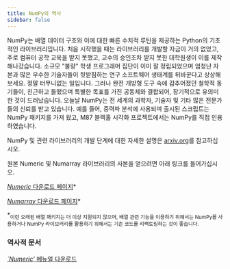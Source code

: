 ```yaml
---
title: NumPy의 역사
sidebar: false
---
```


NumPy는 배열 데이터 구조와 이에 대한 빠른 수치적 루틴을 제공하는 Python의 기초적인 라이브러리입니다. 처음 시작했을 때는 라이브러리를 개발할 자금이 거의 없었고, 주로 컴퓨터 공학 교육을 받지 못했고, 교수의 승인조차 받지 못한 대학원생이 이를 제작해나갔습니다. 소규모 "불량" 학생 프로그래머 집단이 이미 잘 정립되었으며 엄청난 자본과 많은 우수한 기술자들이 뒷받침하는 연구 소프트웨어 생태계를 뒤바꾼다고 상상해보세요. 정말 터무니없는 일입니다. 그러나 완전 개방형 도구 속에 감추어졌던 철학적 동기들이, 친근하고 들떴으며 특별한 목표를 가진 공동체와 결합되어, 장기적으로 유의미한 것이 드러났습니다.  오늘날 NumPy는 전 세계의 과학자, 기술자 및 기타 많은 전문가들의 신뢰를 받고 있습니다. 예를 들어, 중력파 분석에 사용되며 출시된 스크립트는 NumPy 패키지를 가져 왔고, M87 블랙홀 시각화 프로젝트에서는 NumPy를 직접 인용하였습니다.

NumPy 및 관련 라이브러리의 개발 단계에 대한 자세한 설명은 [arxiv.org](https://arxiv.org/abs/1907.10121)를 참고하십시오.

원본 Numeric 및 Numarray 라이브러리의 사본을 얻으려면 아래 링크를 들어가십시오.

[_Numeric_ 다운로드 페이지](https://sourceforge.net/projects/numpy/files/Old%20Numeric/)\*

[_Numarray_ 다운로드 페이지](https://sourceforge.net/projects/numpy/files/Old%20Numarray/)\*

\*<sub>이런 오래된 배열 패키지는 더 이상 지원되지 않으며, 배열 관련 기능을 이용하기 위해서는 NumPy를 사용하거나 NumPy 라이브러리를 활용하기 위해서는 기존 코드를 리팩토링하는 것이 좋습니다.</sub>

### 역사적 문서

[_\`Numeric'_ 메뉴얼 다운로드](static/numeric-manual.pdf)

